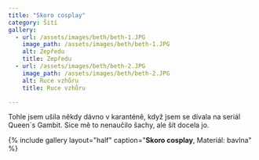 ```yaml
---
title: "Skoro cosplay"
category: Šití
gallery:
  - url: /assets/images/beth/beth-1.JPG
    image_path: /assets/images/beth/beth-1.JPG
    alt: Zepředu
    title: Zepředu
  - url: /assets/images/beth/beth-2.JPG
    image_path: /assets/images/beth/beth-2.JPG
    alt: Ruce vzhůru
    title: Ruce vzhůru

---
```


Tohle jsem ušila někdy dávno v karanténě, když jsem se dívala na seriál Queen´s Gambit. Sice mě to nenaučilo šachy, ale šít docela jo.

{% include gallery
    layout="half"
    caption="**Skoro cosplay**, Materiál: bavlna"
%}

